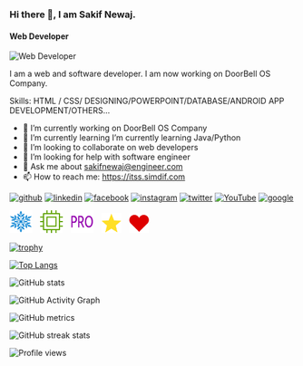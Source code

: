 ### Hi there 👋, I am Sakif Newaj.
#### Web Developer
![Web Developer](https://arturssmirnovs.github.io/github-profile-readme-generator/images/banner.png)

I am a web and software developer. I am now working on DoorBell OS Company. 

Skills: HTML / CSS/ DESIGNING/POWERPOINT/DATABASE/ANDROID APP DEVELOPMENT/OTHERS...

- 🔭 I’m currently working on DoorBell OS Company 
- 🌱 I’m currently learning  I’m currently learning Java/Python 
- 👯 I’m looking to collaborate on web developers 
- 🤔 I’m looking for help with software engineer 
- 💬 Ask me about sakifnewaj@engineer.com 
- 📫 How to reach me: https://itss.simdif.com 


[<img src='https://cdn.jsdelivr.net/npm/simple-icons@3.0.1/icons/github.svg' alt='github' height='40'>](https://github.com/sakif-newaj)  [<img src='https://cdn.jsdelivr.net/npm/simple-icons@3.0.1/icons/linkedin.svg' alt='linkedin' height='40'>](https://www.linkedin.com/in/sakif_newaj/)  [<img src='https://cdn.jsdelivr.net/npm/simple-icons@3.0.1/icons/facebook.svg' alt='facebook' height='40'>](https://www.facebook.com/www.sakifnewaj.com.bd)  [<img src='https://cdn.jsdelivr.net/npm/simple-icons@3.0.1/icons/instagram.svg' alt='instagram' height='40'>](https://www.instagram.com/sakif_newaj/)  [<img src='https://cdn.jsdelivr.net/npm/simple-icons@3.0.1/icons/twitter.svg' alt='twitter' height='40'>](https://twitter.com/@sakif_newaj)  [<img src='https://cdn.jsdelivr.net/npm/simple-icons@3.0.1/icons/youtube.svg' alt='YouTube' height='40'>](https://www.youtube.com/channel/https://www.youtube.com/c/DigitalNoCopyrightMusic)  [<img src='https://cdn.jsdelivr.net/npm/simple-icons@3.0.1/icons/google.svg' alt='google' height='40'>](https://l.facebook.com/l.php?u=https%3A%2F%2Fw1hrh5xu9bhebkkt6a3jza-on.drv.tw%2Fmywebsite.html%3Ffbclid%3DIwAR0tKBnFDBoMHEQVyai8EP50UivZU7sNRWYaPzrOrMbk1RiFhaJkFq-fQI0&h=AT1NAgLK7CqiCvSXONQtu101h7stO0lwH_Ec3_JuTBf85PmiYZVDoLOCwGz0U8moc8-JYZHroudaGhpqhHUNeLK-0ohIFIDVA9ZZlsWvTLhWUhKZt3rdsSBIDITxxcSfhtek9Q)  

<a href='https://archiveprogram.github.com/'><img src='https://raw.githubusercontent.com/acervenky/animated-github-badges/master/assets/acbadge.gif' width='40' height='40'></a> <a href='https://docs.github.com/en/developers'><img src='https://raw.githubusercontent.com/acervenky/animated-github-badges/master/assets/devbadge.gif' width='40' height='40'></a> <a href='https://github.com/pricing'><img src='https://raw.githubusercontent.com/acervenky/animated-github-badges/master/assets/pro.gif' width='40' height='40'></a> <a href='https://stars.github.com/'><img src='https://raw.githubusercontent.com/acervenky/animated-github-badges/master/assets/starbadge.gif' width='35' height='35'></a> <a href='https://docs.github.com/en/github/supporting-the-open-source-community-with-github-sponsors'><img src='https://raw.githubusercontent.com/acervenky/animated-github-badges/master/assets/sponsorbadge.gif' width='35' height='35'></a> 

[![trophy](https://github-profile-trophy.vercel.app/?username=sakif-newaj)](https://github.com/ryo-ma/github-profile-trophy)

[![Top Langs](https://github-readme-stats.vercel.app/api/top-langs/?username=sakif-newaj)](https://github.com/anuraghazra/github-readme-stats)

![GitHub stats](https://github-readme-stats.vercel.app/api?username=sakif-newaj&show_icons=true&count_private=true)  

![GitHub Activity Graph](https://activity-graph.herokuapp.com/graph?username=sakif-newaj)  

![GitHub metrics](https://metrics.lecoq.io/sakif-newaj)  

![GitHub streak stats](https://github-readme-streak-stats.herokuapp.com/?user=sakif-newaj)  

![Profile views](https://gpvc.arturio.dev/sakif-newaj)  
